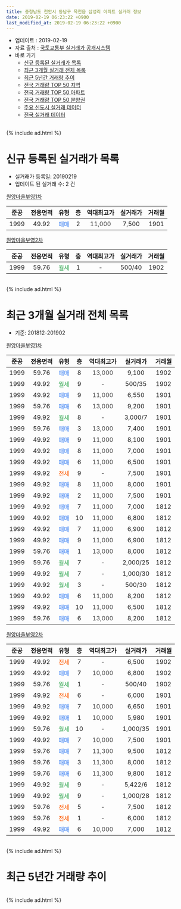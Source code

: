 ```yaml
---
title: 충청남도 천안시 동남구 목천읍 삼성리 아파트 실거래 정보
date: 2019-02-19 06:23:22 +0900
last_modified_at: 2019-02-19 06:23:22 +0900
---
```


* 업데이트 : 2019-02-19
* 자료 출처 : [국토교통부 실거래가 공개시스템](http://rt.molit.go.kr)
* 바로 가기
    * [신규 등록된 실거래가 목록](#신규-등록된-실거래가-목록)
    * [최근 3개월 실거래 전체 목록](#최근-3개월-실거래-전체-목록)
    * [최근 5년간 거래량 추이](#최근-5년간-거래량-추이)
    * [전국 거래량 TOP 50 지역](https://ayogom.github.io/apt-trade-info/최근-3개월-전국에서-가장-거래가-많이-발생한-지역)
    * [전국 거래량 TOP 50 아파트](https://ayogom.github.io/apt-trade-info/최근-3개월-전국에서-가장-거래가-많이-발생한-아파트)
    * [전국 거래량 TOP 50 분양권](https://ayogom.github.io/apt-trade-info/최근-3개월-전국에서-가장-거래가-많이-발생한-분양권)
    * [주요 신도시 실거래 데이터](https://ayogom.github.io/apt-trade-info/주요-신도시)
    * [전국 실거래 데이터](https://ayogom.github.io/apt-trade-info/전국)
<br>
{% include ad.html %}
<br>

# 신규 등록된 실거래가 목록
* 실거래가 등록일: 20190219
* 업데이트 된 실거래 수: 2 건


[원앙마을부영1차](https://search.naver.com/search.naver?query=%EC%B6%A9%EC%B2%AD%EB%82%A8%EB%8F%84+%EC%B2%9C%EC%95%88%EC%8B%9C+%EB%8F%99%EB%82%A8%EA%B5%AC+%EB%AA%A9%EC%B2%9C%EC%9D%8D+%EC%82%BC%EC%84%B1%EB%A6%AC+%EC%9B%90%EC%95%99%EB%A7%88%EC%9D%84%EB%B6%80%EC%98%811%EC%B0%A8)

|준공|전용면적|유형|층|역대최고가|실거래가|거래월|
|:---:|:---:|:---:|:---:|:---:|:---:|:---:|
|1999|49.92|<span style="color:#4285f3">매매</span>|2|<span style="color:#444444">11,000</span>|7,500|1901|

[원앙마을부영2차](https://search.naver.com/search.naver?query=%EC%B6%A9%EC%B2%AD%EB%82%A8%EB%8F%84+%EC%B2%9C%EC%95%88%EC%8B%9C+%EB%8F%99%EB%82%A8%EA%B5%AC+%EB%AA%A9%EC%B2%9C%EC%9D%8D+%EC%82%BC%EC%84%B1%EB%A6%AC+%EC%9B%90%EC%95%99%EB%A7%88%EC%9D%84%EB%B6%80%EC%98%812%EC%B0%A8)

|준공|전용면적|유형|층|역대최고가|실거래가|거래월|
|:---:|:---:|:---:|:---:|:---:|:---:|:---:|
|1999|59.76|<span style="color:#34a853">월세</span>|1|<span style="color:#444444">-</span>|500/40|1902|


<br>
{% include ad.html %}
<br>

# 최근 3개월 실거래 전체 목록
* 기준: 201812-201902


[원앙마을부영1차](https://search.naver.com/search.naver?query=%EC%B6%A9%EC%B2%AD%EB%82%A8%EB%8F%84+%EC%B2%9C%EC%95%88%EC%8B%9C+%EB%8F%99%EB%82%A8%EA%B5%AC+%EB%AA%A9%EC%B2%9C%EC%9D%8D+%EC%82%BC%EC%84%B1%EB%A6%AC+%EC%9B%90%EC%95%99%EB%A7%88%EC%9D%84%EB%B6%80%EC%98%811%EC%B0%A8)

|준공|전용면적|유형|층|역대최고가|실거래가|거래월|
|:---:|:---:|:---:|:---:|:---:|:---:|:---:|
|1999|59.76|<span style="color:#4285f3">매매</span>|8|<span style="color:#444444">13,000</span>|9,100|1902|
|1999|49.92|<span style="color:#34a853">월세</span>|9|<span style="color:#444444">-</span>|500/35|1902|
|1999|49.92|<span style="color:#4285f3">매매</span>|9|<span style="color:#444444">11,000</span>|6,550|1901|
|1999|59.76|<span style="color:#4285f3">매매</span>|6|<span style="color:#444444">13,000</span>|9,200|1901|
|1999|49.92|<span style="color:#34a853">월세</span>|8|<span style="color:#444444">-</span>|3,000/7|1901|
|1999|59.76|<span style="color:#4285f3">매매</span>|3|<span style="color:#444444">13,000</span>|7,400|1901|
|1999|49.92|<span style="color:#4285f3">매매</span>|9|<span style="color:#444444">11,000</span>|8,100|1901|
|1999|49.92|<span style="color:#4285f3">매매</span>|8|<span style="color:#444444">11,000</span>|7,000|1901|
|1999|49.92|<span style="color:#4285f3">매매</span>|6|<span style="color:#444444">11,000</span>|6,500|1901|
|1999|49.92|<span style="color:#ff5a00">전세</span>|9|<span style="color:#444444">-</span>|7,500|1901|
|1999|49.92|<span style="color:#4285f3">매매</span>|8|<span style="color:#444444">11,000</span>|8,000|1901|
|1999|49.92|<span style="color:#4285f3">매매</span>|2|<span style="color:#444444">11,000</span>|7,500|1901|
|1999|49.92|<span style="color:#4285f3">매매</span>|7|<span style="color:#444444">11,000</span>|7,000|1812|
|1999|49.92|<span style="color:#4285f3">매매</span>|10|<span style="color:#444444">11,000</span>|6,800|1812|
|1999|49.92|<span style="color:#4285f3">매매</span>|7|<span style="color:#444444">11,000</span>|6,900|1812|
|1999|49.92|<span style="color:#4285f3">매매</span>|9|<span style="color:#444444">11,000</span>|6,900|1812|
|1999|59.76|<span style="color:#4285f3">매매</span>|1|<span style="color:#444444">13,000</span>|8,000|1812|
|1999|59.76|<span style="color:#34a853">월세</span>|7|<span style="color:#444444">-</span>|2,000/25|1812|
|1999|49.92|<span style="color:#34a853">월세</span>|7|<span style="color:#444444">-</span>|1,000/30|1812|
|1999|49.92|<span style="color:#34a853">월세</span>|3|<span style="color:#444444">-</span>|500/30|1812|
|1999|49.92|<span style="color:#4285f3">매매</span>|6|<span style="color:#444444">11,000</span>|8,200|1812|
|1999|49.92|<span style="color:#4285f3">매매</span>|10|<span style="color:#444444">11,000</span>|6,500|1812|
|1999|59.76|<span style="color:#4285f3">매매</span>|6|<span style="color:#444444">13,000</span>|8,200|1812|

[원앙마을부영2차](https://search.naver.com/search.naver?query=%EC%B6%A9%EC%B2%AD%EB%82%A8%EB%8F%84+%EC%B2%9C%EC%95%88%EC%8B%9C+%EB%8F%99%EB%82%A8%EA%B5%AC+%EB%AA%A9%EC%B2%9C%EC%9D%8D+%EC%82%BC%EC%84%B1%EB%A6%AC+%EC%9B%90%EC%95%99%EB%A7%88%EC%9D%84%EB%B6%80%EC%98%812%EC%B0%A8)

|준공|전용면적|유형|층|역대최고가|실거래가|거래월|
|:---:|:---:|:---:|:---:|:---:|:---:|:---:|
|1999|49.92|<span style="color:#ff5a00">전세</span>|7|<span style="color:#444444">-</span>|6,500|1902|
|1999|49.92|<span style="color:#4285f3">매매</span>|7|<span style="color:#444444">10,000</span>|6,800|1902|
|1999|59.76|<span style="color:#34a853">월세</span>|1|<span style="color:#444444">-</span>|500/40|1902|
|1999|49.92|<span style="color:#ff5a00">전세</span>|6|<span style="color:#444444">-</span>|6,000|1901|
|1999|49.92|<span style="color:#4285f3">매매</span>|7|<span style="color:#444444">10,000</span>|6,650|1901|
|1999|49.92|<span style="color:#4285f3">매매</span>|1|<span style="color:#444444">10,000</span>|5,980|1901|
|1999|59.76|<span style="color:#34a853">월세</span>|10|<span style="color:#444444">-</span>|1,000/35|1901|
|1999|49.92|<span style="color:#4285f3">매매</span>|7|<span style="color:#444444">10,000</span>|7,500|1901|
|1999|59.76|<span style="color:#4285f3">매매</span>|7|<span style="color:#444444">11,300</span>|9,500|1812|
|1999|59.76|<span style="color:#4285f3">매매</span>|3|<span style="color:#444444">11,300</span>|8,000|1812|
|1999|59.76|<span style="color:#4285f3">매매</span>|6|<span style="color:#444444">11,300</span>|9,800|1812|
|1999|49.92|<span style="color:#34a853">월세</span>|9|<span style="color:#444444">-</span>|5,422/6|1812|
|1999|49.92|<span style="color:#34a853">월세</span>|9|<span style="color:#444444">-</span>|1,000/28|1812|
|1999|59.76|<span style="color:#ff5a00">전세</span>|5|<span style="color:#444444">-</span>|7,500|1812|
|1999|59.76|<span style="color:#ff5a00">전세</span>|1|<span style="color:#444444">-</span>|6,000|1812|
|1999|49.92|<span style="color:#4285f3">매매</span>|6|<span style="color:#444444">10,000</span>|7,000|1812|


<br>
{% include ad.html %}
<br>

# 최근 5년간 거래량 추이


<div style="width:100%;">
    <canvas id="deal_progress" height="200"></canvas>
</div>

<script>
new Chart(document.getElementById("deal_progress"), {
    type: 'line',
    data: {
        labels: ['201402','201403','201404','201405','201406','201407','201408','201409','201410','201411','201412','201501','201502','201503','201504','201505','201506','201507','201508','201509','201510','201511','201512','201601','201602','201603','201604','201605','201606','201607','201608','201609','201610','201611','201612','201701','201702','201703','201704','201705','201706','201707','201708','201709','201710','201711','201712','201801','201802','201803','201804','201805','201806','201807','201808','201809','201810','201811','201812','201901','201902'],
        datasets: [{
            label: '매매',
            pointRadius: 1,
            data: [0, 0, 0, 0, 0, 0, 0, 0, 0, 0, 90, 30, 17, 26, 17, 5, 8, 6, 9, 6, 14, 11, 7, 10, 4, 14, 9, 8, 15, 14, 9, 11, 11, 22, 17, 5, 18, 21, 22, 21, 26, 22, 18, 9, 9, 15, 15, 13, 14, 26, 9, 9, 20, 7, 7, 11, 14, 8, 12, 11, 2],
            borderColor: "rgba(255, 201, 14, 1)",
            backgroundColor: "rgba(255, 201, 14, 0.5)",
            fill: false,
            lineTension: 0
        },{
            label: '전월세',
            pointRadius: 1,
            data: [73, 65, 47, 33, 41, 37, 35, 34, 47, 36, 17, 28, 28, 24, 26, 10, 13, 13, 9, 13, 13, 8, 5, 12, 11, 8, 13, 14, 6, 6, 4, 10, 10, 13, 11, 8, 18, 14, 12, 11, 8, 9, 10, 6, 6, 12, 9, 12, 9, 9, 8, 9, 5, 6, 6, 6, 6, 6, 7, 4, 3],
            borderColor: "rgba(0, 141, 185, 1)",
            backgroundColor: "rgba(0, 141, 185, 0.5)",
            fill: false,
            lineTension: 0
        }
        ]
    },
    options: {
        responsive: true,
        title: {
            display: false
        },
        tooltips: {
            mode: 'index',
            intersect: false
        },
        hover: {
            mode: 'nearest',
            intersect: true
        },
        scales: {
            xAxes: [{
                display: true,
                scaleLabel: {
                    display: true,
                    labelString: '년/월'
                }
            }],
            yAxes: [{
                display: true,
                ticks: {
                    suggestedMin: 0,
                },
                scaleLabel: {
                    display: true,
                    labelString: '실거래 수'
                }
            }]
        }
    }
});

</script>


<br>
{% include ad.html %}
<br>

